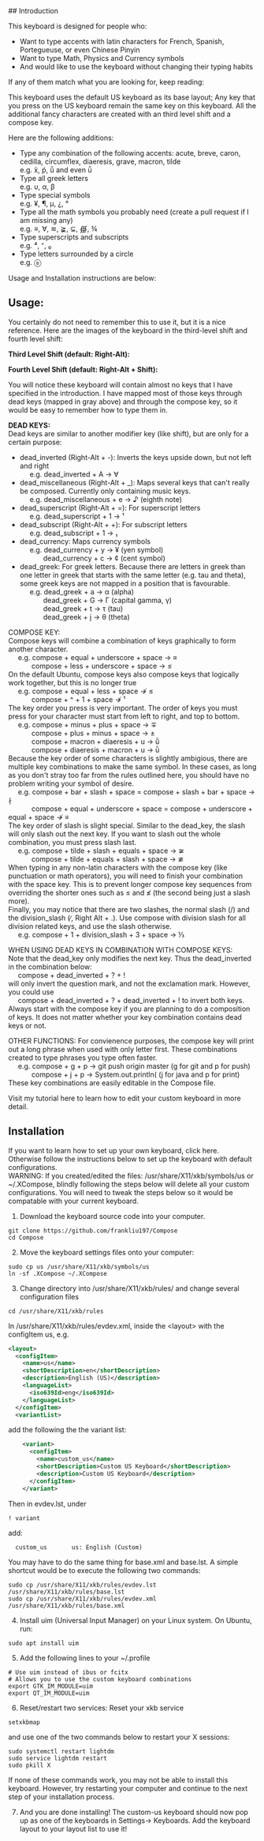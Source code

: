 <link rel="stylesheet" href="Markdown.css">
## Introduction

This keyboard is designed for people who:
  - Want to type accents with latin characters for French, Spanish, Portegueuse, or even Chinese Pinyin
  - Want to type Math, Physics and Currency symbols
  - And would like to use the keyboard without changing their typing habits

If any of them match what you are looking for, keep reading:

This keyboard uses the default US keyboard as its base layout; Any key that you press on the US keyboard remain the same key on this keyboard. All the additional fancy characters
are created with an third level shift and a compose key. 

Here are the following additions:
  - Type any combination of the following accents: acute, breve, caron, cedilla, circumflex, diaeresis, grave, macron, tilde  
    e.g. ẍ, ṕ, ṻ and even ǖ   
  - Type all greek letters  
    e.g. υ, α, β  
  - Type special symbols  
    e.g. ¥, ¶, µ, ¿, °  
  - Type all the math symbols you probably need (create a pull request if I am missing any)  
    e.g. ≡, ∀, ≋, ≩, ⊊, ∰, ¾  
  - Type superscripts and subscripts  
    e.g. ⁴, ⁺, ₀   
  - Type letters surrounded by a circle  
    e.g. ⓔ


Usage and Installation instructions are below:

## Usage: 

You certainly do not need to remember this to use it, but it is a nice reference. Here are the images of the keyboard in the third-level shift and fourth level shift:

**Third Level Shift (default: Right-Alt):**

**Fourth Level Shift (default: Right-Alt + Shift):**

You will notice these keyboard will contain almost no keys that I have specified in the introduction. I have mapped most of those keys through dead keys (mapped in gray above) and through the compose key, so it would be easy to remember how to type them in.

**DEAD KEYS:**  
Dead keys are similar to another modifier key (like shift), but are only for a certain purpose:
- dead\_inverted (Right-Alt <span font-weight="lighter">+</span> -): Inverts the keys upside down, but not left and right  
  &nbsp;&nbsp;&nbsp;&nbsp;&nbsp;e.g.  dead\_inverted + A → ∀  
- dead\_miscellaneous (Right-Alt <span>+</span>  \_): Maps several keys that can't really be composed. Currently only containing music keys.  
  &nbsp;&nbsp;&nbsp;&nbsp;&nbsp;e.g. dead\_miscellaneous <span>+</span> e → ♪ (eighth note)
- dead\_superscript (Right-Alt <span>+</span> =): For superscript letters  
  &nbsp;&nbsp;&nbsp;&nbsp;&nbsp;e.g. dead\_superscript <span>+</span> 1 → ¹  
- dead\_subscript (Right-Alt <span>+</span> +): For subscript letters  
  &nbsp;&nbsp;&nbsp;&nbsp;&nbsp;e.g. dead\_subscript <span>+</span> 1 → ₁  
- dead\_currency: Maps currency symbols    
  &nbsp;&nbsp;&nbsp;&nbsp;&nbsp;e.g. dead\_currency <span>+</span> y → ¥ (yen symbol)  
  &nbsp;&nbsp;&nbsp;&nbsp;&nbsp;&nbsp;&nbsp;&nbsp;&nbsp;&nbsp;&nbsp;&nbsp;dead\_currency <span>+</span> c → ¢ (cent symbol)  
- dead\_greek: For greek letters. Because there are letters in greek than one letter in greek that starts with the same letter (e.g. tau and theta),
some greek keys are not mapped in a position that is favourable.  
&nbsp;&nbsp;&nbsp;&nbsp;&nbsp;e.g. dead\_greek <span>+</span> a → α (alpha)   
&nbsp;&nbsp;&nbsp;&nbsp;&nbsp;&nbsp;&nbsp;&nbsp;&nbsp;&nbsp;&nbsp;&nbsp;dead\_greek <span>+</span> G → Γ (capital gamma, γ)    
&nbsp;&nbsp;&nbsp;&nbsp;&nbsp;&nbsp;&nbsp;&nbsp;&nbsp;&nbsp;&nbsp;&nbsp;dead\_greek <span>+</span> t → τ (tau)   
&nbsp;&nbsp;&nbsp;&nbsp;&nbsp;&nbsp;&nbsp;&nbsp;&nbsp;&nbsp;&nbsp;&nbsp;dead\_greek <span>+</span> j → θ (theta)   

COMPOSE KEY:  
Compose keys will combine a combination of keys graphically to form another character.   
&nbsp;&nbsp;&nbsp;&nbsp;&nbsp;e.g. compose <span>+</span> equal <span>+</span> underscore <span>+</span> space →  ≡     
&nbsp;&nbsp;&nbsp;&nbsp;&nbsp;&nbsp;&nbsp;&nbsp;&nbsp;&nbsp;&nbsp;&nbsp;compose <span>+</span> less <span>+</span> underscore <span>+</span> space → ≤    
On the default Ubuntu, compose keys also compose keys that logically work together, but this is no longer true   
&nbsp;&nbsp;&nbsp;&nbsp;&nbsp;e.g. compose <span>+</span> equal <span>+</span> less <span>+</span> space ↛  ≤    
&nbsp;&nbsp;&nbsp;&nbsp;&nbsp;&nbsp;&nbsp;&nbsp;&nbsp;&nbsp;&nbsp;&nbsp;compose <span>+</span> ^ <span>+</span> 1 <span>+</span> space ↛ ¹    
The key order you press is very important. The order of keys you must press for your character must start from left to right, and top to bottom.  
&nbsp;&nbsp;&nbsp;&nbsp;&nbsp;e.g. compose <span>+</span> minus <span>+</span> plus <span>+</span> space → ∓   
&nbsp;&nbsp;&nbsp;&nbsp;&nbsp;&nbsp;&nbsp;&nbsp;&nbsp;&nbsp;&nbsp;&nbsp;compose <span>+</span> plus <span>+</span> minus <span>+</span> space → ±  
&nbsp;&nbsp;&nbsp;&nbsp;&nbsp;&nbsp;&nbsp;&nbsp;&nbsp;&nbsp;&nbsp;&nbsp;compose <span>+</span> macron <span>+</span> diaeresis <span>+</span> u → ṻ   
&nbsp;&nbsp;&nbsp;&nbsp;&nbsp;&nbsp;&nbsp;&nbsp;&nbsp;&nbsp;&nbsp;&nbsp;compose <span>+</span> diaeresis <span>+</span> macron <span>+</span> u → ǖ  
Because the key order of some characters is slightly ambigious, there are multiple key combinations to make the same symbol. In these cases, as long as you don't stray too far from the rules outlined here, you should have no problem writing your symbol of desire.    
&nbsp;&nbsp;&nbsp;&nbsp;&nbsp;e.g. compose <span>+</span> bar <span>+</span> slash <span>+</span> space = compose <span>+</span> slash <span>+</span> bar <span>+</span> space → ∤  
&nbsp;&nbsp;&nbsp;&nbsp;&nbsp;&nbsp;&nbsp;&nbsp;&nbsp;&nbsp;&nbsp;&nbsp;compose <span>+</span> equal <span>+</span> underscore <span>+</span> space = compose <span>+</span> underscore <span>+</span> equal <span>+</span> space ↛ ≡  
The key order of slash is slight special. Similar to the dead\_key, the slash will only slash out the next key. If you want to slash out the whole combination, you must press slash last.  
&nbsp;&nbsp;&nbsp;&nbsp;&nbsp;e.g. compose <span>+</span> tilde <span>+</span> slash <span>+</span> equals <span>+</span> space → ≆  
&nbsp;&nbsp;&nbsp;&nbsp;&nbsp;&nbsp;&nbsp;&nbsp;&nbsp;&nbsp;&nbsp;&nbsp;compose <span>+</span> tilde <span>+</span> equals <span>+</span> slash <span>+</span> space → ≇  
When typing in any non-latin characters with the compose key (like punctuation or math operators), you will need to finish your combination with the space key. This is to prevent longer compose key sequences from overriding the shorter ones
such as ≤ and ≰ (the second being just a slash more).  
Finally, you may notice that there are two slashes, the normal slash (/) and the division\_slash (∕, Right Alt <span>+</span> .). Use compose with division slash for all division related keys, and use the slash otherwise.  
&nbsp;&nbsp;&nbsp;&nbsp;&nbsp;e.g. compose <span>+</span> 1 <span>+</span> division\_slash <span>+</span> 3 <span>+</span> space → ⅓     


WHEN USING DEAD KEYS IN COMBINATION WITH COMPOSE KEYS:  
Note that the dead_key only modifies the next key. Thus the dead_inverted in the combination below:   
&nbsp;&nbsp;&nbsp;&nbsp;&nbsp;compose <span>+</span> dead_inverted <span>+</span> ? <span>+</span> !   
will only invert the question mark, and not the exclamation mark. However, you could use   
&nbsp;&nbsp;&nbsp;&nbsp;&nbsp;compose <span>+</span> dead_inverted <span>+</span> ? <span>+</span> dead_inverted <span>+</span> !   to invert both keys.  
Always start with the compose key if you are planning to do a composition of keys. It does not matter whether your key combination contains dead keys or not.  

OTHER FUNCTIONS:
For convienence purposes, the compose key will print out a long phrase when used with only letter first. These combinations created to type phrases you type often faster.  
&nbsp;&nbsp;&nbsp;&nbsp;&nbsp;e.g. compose <span>+</span> g <span>+</span> p → git push origin master      (g for git and p for push)  
&nbsp;&nbsp;&nbsp;&nbsp;&nbsp;&nbsp;&nbsp;&nbsp;&nbsp;&nbsp;&nbsp;&nbsp;compose <span>+</span> j <span>+</span> p → System.out.println(         (j for java and p for print)  
These key combinations are easily editable in the Compose file.  

Visit my tutorial here to learn how to edit your custom keyboard in more detail.  


## Installation

If you want to learn how to set up your own keyboard, click here.  
Otherwise follow the instructions below to set up the keyboard with default configurations.  
WARNING: If you created/edited the files: /usr/share/X11/xkb/symbols/us or ~/.XCompose, blindly following the steps below will delete all your custom configurations. You will need to tweak the steps below so it would be compatable with your current keyboard.  

1. Download the keyboard source code into your computer.
```
git clone https://github.com/frankliu197/Compose 
cd Compose
```
2. Move the keyboard settings files onto your computer:
```
sudo cp us /usr/share/X11/xkb/symbols/us
ln -sf .XCompose ~/.XCompose
``` 
3. Change directory into /usr/share/X11/xkb/rules/ and change several configuration files
```
cd /usr/share/X11/xkb/rules
```
In /usr/share/X11/xkb/rules/evdev.xml, inside the \<layout\> with the configItem us, e.g. 
```xml
<layout>
  <configItem>
    <name>us</name>
    <shortDescription>en</shortDescription>
    <description>English (US)</description>
    <languageList>
      <iso639Id>eng</iso639Id>
    </languageList>
  </configItem>
  <variantList>
```
add the following the the variant list:
```xml
    <variant>
      <configItem>
        <name>custom_us</name>
        <shortDescription>Custom US Keyboard</shortDescription>
        <description>Custom US Keyboard</description>
      </configItem>
    </variant>
```
Then in evdev.lst, under 
```
! variant
```
   add: 
```
  custom_us       us: English (Custom)
```
You may have to do the same thing for base.xml and base.lst. A simple shortcut would be to execute the following two commands:
```
sudo cp /usr/share/X11/xkb/rules/evdev.lst /usr/share/X11/xkb/rules/base.lst
sudo cp /usr/share/X11/xkb/rules/evdev.xml /usr/share/X11/xkb/rules/base.xml
```

4. Install uim (Universal Input Manager) on your Linux system. On Ubuntu, run:
```
sudo apt install uim
```
5. Add the following lines to your ~/.profile
```
# Use uim instead of ibus or fcitx
# Allows you to use the custom keyboard combinations
export GTK_IM_MODULE=uim
export QT_IM_MODULE=uim
```

6. Reset/restart two services:
Reset your xkb service
```
setxkbmap
```
and use one of the two commands below to restart your X sessions:
```
sudo systemctl restart lightdm
sudo service lightdm restart
sudo pkill X
```
If none of these commands work, you may not be able to install this keyboard. However, try restarting your computer and continue to the next step of your installation process.

7. And you are done installing! The custom-us keyboard should now pop up as one of the keyboards in Settings→ Keyboards. Add the keyboard layout to your layout list to use it!
